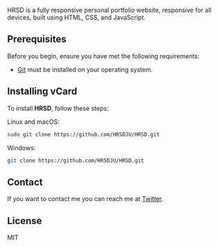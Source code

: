 
HRSD is a fully responsive personal portfolio website, responsive for all devices, built using HTML, CSS, and JavaScript.


## Prerequisites

Before you begin, ensure you have met the following requirements:

* [Git](https://git-scm.com/downloads "Download Git") must be installed on your operating system.

## Installing vCard

To install **HRSD**, follow these steps:

Linux and macOS:

```bash
sudo git clone https://github.com/HRSDJU/HRSD.git
```

Windows:

```bash
git clone https://github.com/HRSDJU/HRSD.git
```

## Contact

If you want to contact me you can reach me at [Twitter](https://www.twitter.com/_villo0).

## License

MIT
